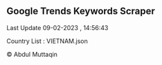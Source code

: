 

## Google Trends Keywords Scraper 
 
Last Update 09-02-2023 , 14:56:43

Country List :
VIETNAM.json



© Abdul Muttaqin 
